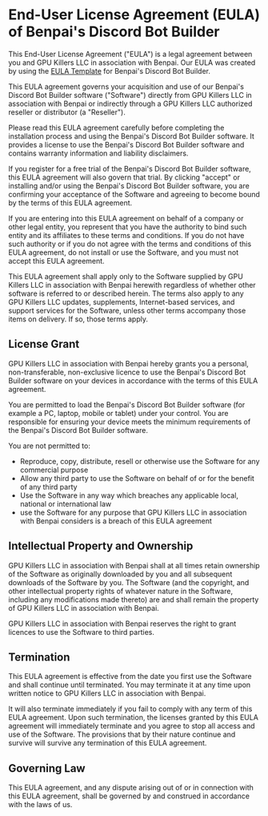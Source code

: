 # End-User License Agreement (EULA) of Benpai's Discord Bot Builder

This End-User License Agreement ("EULA") is a legal agreement between you and GPU Killers LLC in association with Benpai. Our EULA was created by using the [EULA Template](https://www.termsfeed.com/blog/sample-eula-template/) for Benpai's Discord Bot Builder.

This EULA agreement governs your acquisition and use of our Benpai's Discord Bot Builder software ("Software") directly from GPU Killers LLC in association with Benpai or indirectly through a GPU Killers LLC authorized reseller or distributor (a "Reseller").

Please read this EULA agreement carefully before completing the installation process and using the Benpai's Discord Bot Builder software. It provides a license to use the Benpai's Discord Bot Builder software and contains warranty information and liability disclaimers.

If you register for a free trial of the Benpai's Discord Bot Builder software, this EULA agreement will also govern that trial. By clicking "accept" or installing and/or using the Benpai's Discord Bot Builder software, you are confirming your acceptance of the Software and agreeing to become bound by the terms of this EULA agreement.

If you are entering into this EULA agreement on behalf of a company or other legal entity, you represent that you have the authority to bind such entity and its affiliates to these terms and conditions. If you do not have such authority or if you do not agree with the terms and conditions of this EULA agreement, do not install or use the Software, and you must not accept this EULA agreement.

This EULA agreement shall apply only to the Software supplied by GPU Killers LLC in association with Benpai herewith regardless of whether other software is referred to or described herein. The terms also apply to any GPU Killers LLC updates, supplements, Internet-based services, and support services for the Software, unless other terms accompany those items on delivery. If so, those terms apply.

## License Grant

GPU Killers LLC in association with Benpai hereby grants you a personal, non-transferable, non-exclusive licence to use the Benpai's Discord Bot Builder software on your devices in accordance with the terms of this EULA agreement.

You are permitted to load the Benpai's Discord Bot Builder software (for example a PC, laptop, mobile or tablet) under your control. You are responsible for ensuring your device meets the minimum requirements of the Benpai's Discord Bot Builder software.

You are not permitted to:

- Reproduce, copy, distribute, resell or otherwise use the Software for any commercial purpose
- Allow any third party to use the Software on behalf of or for the benefit of any third party
- Use the Software in any way which breaches any applicable local, national or international law
- use the Software for any purpose that GPU Killers LLC in association with Benpai considers is a breach of this EULA agreement

## Intellectual Property and Ownership

GPU Killers LLC in association with Benpai shall at all times retain ownership of the Software as originally downloaded by you and all subsequent downloads of the Software by you. The Software (and the copyright, and other intellectual property rights of whatever nature in the Software, including any modifications made thereto) are and shall remain the property of GPU Killers LLC in association with Benpai.

GPU Killers LLC in association with Benpai reserves the right to grant licences to use the Software to third parties.

## Termination

This EULA agreement is effective from the date you first use the Software and shall continue until terminated. You may terminate it at any time upon written notice to GPU Killers LLC in association with Benpai.

It will also terminate immediately if you fail to comply with any term of this EULA agreement. Upon such termination, the licenses granted by this EULA agreement will immediately terminate and you agree to stop all access and use of the Software. The provisions that by their nature continue and survive will survive any termination of this EULA agreement.

## Governing Law

This EULA agreement, and any dispute arising out of or in connection with this EULA agreement, shall be governed by and construed in accordance with the laws of us.
